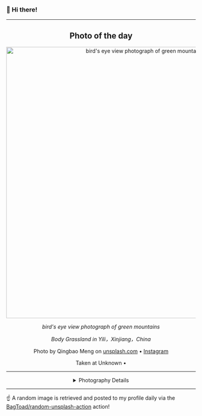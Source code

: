 ### 👋 Hi there!

----
<div align="center">

## Photo of the day
  
  <a href="https://unsplash.com/photos/birds-eye-view-photograph-of-green-mountains-01_igFr7hd4"><img width="720" src="https://images.unsplash.com/photo-1501854140801-50d01698950b?crop=entropy&cs=tinysrgb&fit=max&fm=jpg&ixid=M3w1NTI0NDl8MHwxfHJhbmRvbXx8fHx8fHx8fDE3MDY3NjcyMTR8&ixlib=rb-4.0.3&q=80&w=1080" alt="bird's eye view photograph of green mountains"></a>
  
  <em>bird's eye view photograph of green mountains</em>
  
  <em>Body Grassland in Yili，Xinjiang，China</em>

  Photo by Qingbao Meng on [unsplash.com](https://unsplash.com/) • [Instagram](https://instagram.com/ideasboom)
  
  Taken at Unknown • 
  
  ---
  
<details>
<summary>Photography Details</summary>
  
| Parameter     | Value |
| ------------- | ----- |
| Camera Model  | NIKON D750 |
| Exposure Time | 1/800 |
| Aperture      | 5.0 |
| Focal Length  | 82.0 |
| ISO           | 250 |
| Location      | Unknown (null) |
| Coordinates   | Latitude null, Longitude null |

### Map

Map unavailable

</details>

</div>

----

☝️ A random image is retrieved and posted to my profile daily via the [BagToad/random-unsplash-action](https://github.com/BagToad/random-unsplash-action) action!
